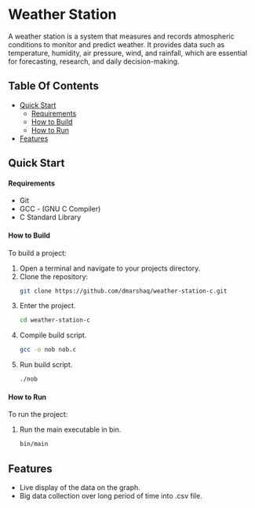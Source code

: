 # Weather Station

A weather station is a system that measures and records atmospheric conditions to monitor and predict weather. It provides data such as temperature, humidity, air pressure, wind, and rainfall, which are essential for forecasting, research, and daily decision-making.

Table Of Contents
-----------------
* [Quick Start](#quick-start)
    * [Requirements](#requirements)
    * [How to Build](#how-to-build)
    * [How to Run](#how-to-run)
* [Features](#features)

Quick Start
-----------------
#### Requirements
* Git
* GCC - (GNU C Compiler)
* C Standard Library


#### How to Build
To build a project:

1. Open a terminal and navigate to your projects directory.
2. Clone the repository:
    ```bash
    git clone https://github.com/dmarshaq/weather-station-c.git
    ```
3. Enter the project.
    ```bash
    cd weather-station-c
    ```
4. Compile build script.
    ```bash
    gcc -o nob nob.c
    ```
5. Run build script.
    ```bash
    ./nob
    ```


#### How to Run
To run the project:

1. Run the main executable in bin.
    ```bash
    bin/main
    ```


Features
-----------------
- Live display of the data on the graph.
- Big data collection over long period of time into .csv file.
